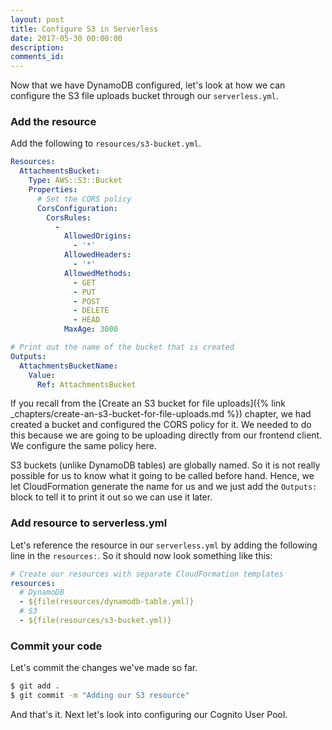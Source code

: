 ```yaml
---
layout: post
title: Configure S3 in Serverless
date: 2017-05-30 00:00:00
description:
comments_id:
---
```


Now that we have DynamoDB configured, let's look at how we can configure the S3 file uploads bucket through our `serverless.yml`.

### Add the resource

Add the following to `resources/s3-bucket.yml`.

``` yml
Resources:
  AttachmentsBucket:
    Type: AWS::S3::Bucket
    Properties:
      # Set the CORS policy
      CorsConfiguration:
        CorsRules:
          -
            AllowedOrigins:
              - '*'
            AllowedHeaders:
              - '*'
            AllowedMethods:
              - GET
              - PUT
              - POST
              - DELETE
              - HEAD
            MaxAge: 3000

# Print out the name of the bucket that is created
Outputs:
  AttachmentsBucketName:
    Value:
      Ref: AttachmentsBucket
```

If you recall from the [Create an S3 bucket for file uploads]({% link _chapters/create-an-s3-bucket-for-file-uploads.md %}) chapter, we had created a bucket and configured the CORS policy for it. We needed to do this because we are going to be uploading directly from our frontend client. We configure the same policy here.

S3 buckets (unlike DynamoDB tables) are globally named. So it is not really possible for us to know what it going to be called before hand. Hence, we let CloudFormation generate the name for us and we just add the `Outputs:` block to tell it to print it out so we can use it later.

### Add resource to serverless.yml

Let's reference the resource in our `serverless.yml` by adding the following line in the `resources:`. So it should now look something like this:

``` yml
# Create our resources with separate CloudFormation templates
resources:
  # DynamoDB
  - ${file(resources/dynamodb-table.yml)}
  # S3
  - ${file(resources/s3-bucket.yml)}
```

### Commit your code

Let's commit the changes we've made so far.

``` bash
$ git add .
$ git commit -m "Adding our S3 resource"
```

And that's it. Next let's look into configuring our Cognito User Pool.

